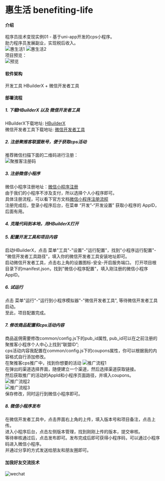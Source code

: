 # 惠生活 benefiting-life

#### 介绍
程序员技术变现实例01 - 基于uni-app开发的cps小程序。  
助力程序员发展副业，实现税后收入。  
![惠生活1](static/惠生活1.jpg)
![惠生活2](static/惠生活2.jpg)  
项目预览：  
![预览](static/预览.jpg)
#### 软件架构
开发工具 HBuilderX + 微信开发者工具  

#### 部署流程
##### 1. 下载HBuilderX 以及 微信开发者工具
HBuilderX下载地址: [HBuilderX](https://www.dcloud.io/hbuilderx.html)  
微信开发者工具下载地址: [微信开发者工具](https://developers.weixin.qq.com/miniprogram/dev/devtools/download.html)  
##### 2. 注册聚推客联盟账号，便于获取cps活动
推荐微信扫描下面的二维码进行注册：  
![聚推客注册码](static/聚推客注册码.png)
##### 3. 注册微信小程序
微信小程序注册地址：[微信小程序注册](https://mp.weixin.qq.com/wxopen/waregister?action=step1)  
由于我们的小程序不涉及支付，所以选择个人小程序即可。  
具体注册流程，可以看下官方文档[微信小程序注册流程](https://developers.weixin.qq.com/miniprogram/dev/framework/quickstart/getstart.html#%E7%94%B3%E8%AF%B7%E5%B8%90%E5%8F%B7)  
注册完成后，登录小程序后台，在菜单 “开发”-“开发设置” 获取小程序的 AppID，后面有用。  
##### 4. 克隆代码到本地，用HBuilderX打开
##### 5. 配置开发工具和项目内容
启动HBuilderX，点击 菜单"工具"-"设置"-"运行配置"，找到"小程序运行配置"-"微信开发者工具路径"，填入你的微信开发者工具安装地址即可。  
启动微信开发者工具，点击右上角的设置图标-安全-开启服务端口。
打开项目根目录下的manifest.json，找到"微信小程序配置"，填入刚注册的微信小程序AppID。  
##### 6. 试运行  
点击 菜单"运行"-"运行到小程序模拟器"-"微信开发者工具", 等待微信开发者工具启动。  
至此，项目配置完成。
##### 7. 修改商品配置和cps活动内容
商品返佣需要修改common/config.js下的pub_id属性, pub_id可以在之前注册的聚推客小程序个人中心上找到“联盟ID”;  
cps活动内容我配置在common/config.js下的coupons属性，你可以根据我的内容格式自行添加修改。  
在聚推客cps推广中，找到你想要的活动
![推广流程1](static/聚推客推广流程1.png)  
在弹出的渠道选择界面，随便建立一个渠道，然后选择渠道获取链接。  
然后获取推广的活动的AppId和小程序页面路径，并填入coupons。  
![推广流程2](static/聚推客推广流程2.png)  
![推广流程3](static/聚推客推广流程3.png)  
保存修改，同时运行到微信小程序即可。  
##### 8. 微信小程序发布  
在微信开发者工具中，点击界面右上角的上传，填入版本号和项目备注，点击上传。  
进入小程序后台，点击左侧版本管理，找到刚刚上传的版本，提交审核。  
等待审核通过后，点击发布即可。发布完成后即可获得小程序码，可以通过小程序码进入微信小程序。  
并通过分享的方式发送给朋友和朋友圈即可。  


#### 加我好友交流技术
![wechat](static/微信二维码.jpg)